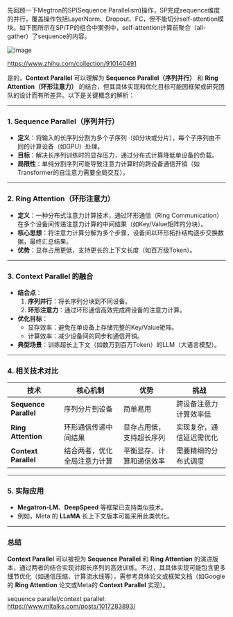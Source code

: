 

先回顾一下Megtron的SP(Sequence Parallelism)操作，SP完成sequence维度的并行，覆盖操作包括LayerNorm、Dropout、FC，但不能切分self-attention模块。如下图所示在SP/TP的组合中案例中，self-attention计算前聚合（all-gather）了sequence的内容。

![image](https://github.com/user-attachments/assets/2bb50cc9-e1ee-416a-8caa-330da976c968)


https://www.zhihu.com/collection/910140491

是的，**Context Parallel** 可以理解为 **Sequence Parallel（序列并行）** 和 **Ring Attention（环形注意力）** 的结合，但其具体实现和优化目标可能因框架或研究团队的设计而有所差异。以下是关键概念的解析：

---

### 1. **Sequence Parallel（序列并行）**
   - **定义**：将输入的长序列分割为多个子序列（如分块或分片），每个子序列由不同的计算设备（如GPU）处理。
   - **目标**：解决长序列训练时的显存压力，通过分布式计算降低单设备的负载。
   - **局限性**：单纯分割序列可能导致注意力计算时的跨设备通信开销（如Transformer的自注意力需要全局交互）。

---

### 2. **Ring Attention（环形注意力）**
   - **定义**：一种分布式注意力计算技术，通过环形通信（Ring Communication）在多个设备间传递注意力计算的中间结果（如Key/Value矩阵的分块）。
   - **核心思想**：将注意力计算分解为多个步骤，设备间以环形拓扑结构逐步交换数据，最终汇总结果。
   - **优势**：显存占用更低，支持更长的上下文长度（如百万级Token）。

---

### 3. **Context Parallel 的融合**
   - **结合点**：
     1. **序列并行**：将长序列分块到不同设备。
     2. **环形注意力**：通过环形通信高效完成跨设备的注意力计算。
   - **优化目标**：
     - 显存效率：避免在单设备上存储完整的Key/Value矩阵。
     - 计算效率：减少设备间的同步和通信开销。
   - **典型场景**：训练超长上下文（如数万到百万Token）的LLM（大语言模型）。

---

### 4. **相关技术对比**
  | **技术**         | **核心机制**                     | **优势**                          | **挑战**                     |
  |------------------|----------------------------------|-----------------------------------|------------------------------|
  | **Sequence Parallel** | 序列分片到设备                  | 简单易用                          | 跨设备注意力计算效率低       |
  | **Ring Attention**    | 环形通信传递中间结果            | 显存占用低，支持超长序列          | 实现复杂，通信延迟需优化     |
  | **Context Parallel**  | 结合两者，优化全局注意力计算    | 平衡显存、计算和通信效率          | 需要精细的分布式调度         |

---

### 5. **实际应用**
  - **Megatron-LM**、**DeepSpeed** 等框架已支持类似技术。
  - 例如，Meta 的 **LLaMA** 长上下文版本可能采用此类优化。

---

### 总结
**Context Parallel** 可以被视为 **Sequence Parallel** 和 **Ring Attention** 的演进版本，通过两者的结合实现对超长序列的高效训练。不过，其具体实现可能包含更多细节优化（如通信压缩、计算流水线等），需参考具体论文或框架文档（如Google的 **Ring Attention** 论文或Meta的 **Context Parallel** 实现）。



sequence parallel/context parallel: https://www.mltalks.com/posts/1017283893/
